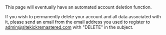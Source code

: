 This page will eventually have an automated account deletion function.

If you wish to permanently delete your account and all data associated with it, please send an email from the email address you used to register to admin@sitekickremastered.com with "DELETE" in the subject.